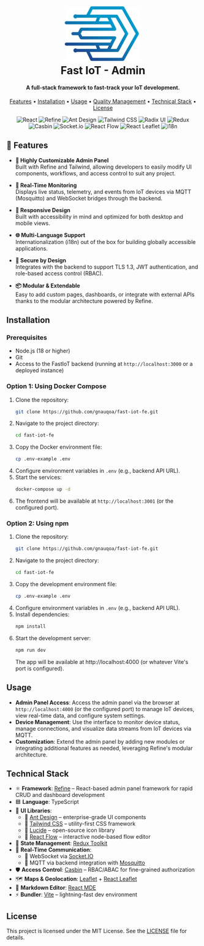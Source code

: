 <div id="top">

<!-- HEADER STYLE: CONSOLE -->
<div align="center">

<h1 align="center">
  <br>
  <a href="http://www.amitmerchant.com/electron-markdownify"><img src="https://raw.githubusercontent.com/gnauqoa/fast-iot-fe/c8f4e737913bd522e44882d34bd66b855ba340f1/public/fast-iot-no-text.svg"alt="Markdownify" width="200"></a>
  <br>Fast IoT - Admin
  <br>
</h1>

<h4>A full-stack framework to fast-track your IoT development.</h4>
</div>
<p align="center">
  <a href="#features">Features</a> •
  <a href="#installation">Installation</a> •
  <a href="#usage">Usage</a> •
  <a href="#quality-management">Quality Management</a> •
  <a href="#technical-stack">Technical Stack</a> •
  <a href="#license">License</a>
</p>

<div align="center">
  <!-- Core Framework -->
  <img src="https://img.shields.io/badge/React-20232A.svg?style=flat-square&logo=react&logoColor=61DAFB" alt="React" />
  <img src="https://img.shields.io/badge/Refine-242938.svg?style=flat-square&logo=data:image/svg+xml;base64,PHN2ZyBmaWxsPSIjZmZmIiB4bWxucz0iaHR0cDovL3d3dy53My5vcmcvMjAwMC9zdmciIHdpZHRoPSIyMCIgaGVpZ2h0PSIyMCI+PHBhdGggZD0iTTAgMGgyMHYyMEgweiIgZmlsbD0ibm9uZSIvPjxwYXRoIGQ9Ik0xMi42NCA2LjI2TDYuMjYgMTIuNjRsMi4xMiAyLjEyTDE0Ljc2IDguMzh2Ni4xMmgyVjYuMjZoLTIuMTJ6Ii8+PC9zdmc+" alt="Refine" />

  <!-- UI & Styling -->
  <img src="https://img.shields.io/badge/Ant%20Design-0170FE.svg?style=flat-square&logo=antdesign&logoColor=white" alt="Ant Design" />
  <img src="https://img.shields.io/badge/TailwindCSS-06B6D4.svg?style=flat-square&logo=tailwindcss&logoColor=white" alt="Tailwind CSS" />
  <img src="https://img.shields.io/badge/Radix%20UI-000000.svg?style=flat-square&logo=radixui&logoColor=white" alt="Radix UI" />

  <!-- State & Permissions -->
  <img src="https://img.shields.io/badge/Redux-764ABC.svg?style=flat-square&logo=redux&logoColor=white" alt="Redux" />
  <img src="https://img.shields.io/badge/Casbin-0066FF.svg?style=flat-square&logoColor=white" alt="Casbin" />

  <!-- Realtime & Visualization -->
  <img src="https://img.shields.io/badge/Socket.io-010101.svg?style=flat-square&logo=socketdotio&logoColor=white" alt="Socket.io" />
  <img src="https://img.shields.io/badge/ReactFlow-f56cfc.svg?style=flat-square&logo=react&logoColor=white" alt="React Flow" />
  <img src="https://img.shields.io/badge/React--Leaflet-4CAF50.svg?style=flat-square&logo=leaflet&logoColor=white" alt="React Leaflet" />

  <!-- Internationalization -->
  <img src="https://img.shields.io/badge/i18n-Internationalization-007acc.svg?style=flat-square&logo=googletranslate&logoColor=white" alt="i18n" />
</div>

</div>

## 🚀 Features

- **🔧 Highly Customizable Admin Panel**  
  Built with Refine and Tailwind, allowing developers to easily modify UI components, workflows, and access control to suit any project.

- **📡 Real-Time Monitoring**  
  Displays live status, telemetry, and events from IoT devices via MQTT (Mosquitto) and WebSocket bridges through the backend.

- **📱 Responsive Design**  
  Built with accessibility in mind and optimized for both desktop and mobile views.

- **🌐 Multi-Language Support**  
  Internationalization (i18n) out of the box for building globally accessible applications.

- **🔐 Secure by Design**  
  Integrates with the backend to support TLS 1.3, JWT authentication, and role-based access control (RBAC).

- **📦 Modular & Extendable**  
  Easy to add custom pages, dashboards, or integrate with external APIs thanks to the modular architecture powered by Refine.

## Installation

### Prerequisites

- Node.js (18 or higher)
- Git
- Access to the FastIoT backend (running at `http://localhost:3000` or a deployed instance)

### Option 1: Using Docker Compose

1. Clone the repository:
   ```bash
   git clone https://github.com/gnauqoa/fast-iot-fe.git
   ```
2. Navigate to the project directory:
   ```bash
   cd fast-iot-fe
   ```
3. Copy the Docker environment file:
   ```bash
   cp .env-example .env
   ```
4. Configure environment variables in `.env` (e.g., backend API URL).
5. Start the services:
   ```bash
   docker-compose up -d
   ```
6. The frontend will be available at `http://localhost:3001` (or the configured port).

### Option 2: Using npm

1. Clone the repository:
   ```bash
   git clone https://github.com/gnauqoa/fast-iot-fe.git
   ```
2. Navigate to the project directory:
   ```bash
   cd fast-iot-fe
   ```
3. Copy the development environment file:
   ```bash
   cp .env-example .env
   ```
4. Configure environment variables in `.env` (e.g., backend API URL).
5. Install dependencies:
   ```bash
   npm install
   ```
6. Start the development server:
   ```bash
   npm run dev
   ```
   The app will be available at http://localhost:4000 (or whatever Vite's port is configured).

## Usage

- **Admin Panel Access**: Access the admin panel via the browser at `http://localhost:4000` (or the configured port) to manage IoT devices, view real-time data, and configure system settings.
- **Device Management**: Use the interface to monitor device status, manage connections, and visualize data streams from IoT devices via MQTT.
- **Customization**: Extend the admin panel by adding new modules or integrating additional features as needed, leveraging Refine's modular architecture.

## Technical Stack

- ⚛️ **Framework**: [Refine](https://refine.dev/) – React-based admin panel framework for rapid CRUD and dashboard development
- 🟦 **Language**: TypeScript
- 🎨 **UI Libraries**:
  - 🧩 [Ant Design](https://ant.design/) – enterprise-grade UI components
  - 💨 [Tailwind CSS](https://tailwindcss.com/) – utility-first CSS framework
  - 🎯 [Lucide](https://lucide.dev/) – open-source icon library
  - 🧠 [React Flow](https://reactflow.dev/) – interactive node-based flow editor
- 🧠 **State Management**: [Redux Toolkit](https://redux-toolkit.js.org/)
- 📡 **Real-Time Communication**:
  - 🔌 WebSocket via [Socket.IO](https://socket.io/)
  - 📶 MQTT via backend integration with [Mosquitto](https://mosquitto.org/)
- 🛡️ **Access Control**: [Casbin](https://casbin.org/) – RBAC/ABAC for fine-grained authorization
- 🗺️ **Maps & Geolocation**: [Leaflet](https://leafletjs.com/) + [React Leaflet](https://react-leaflet.js.org/)
- 📝 **Markdown Editor**: [React MDE](https://uiwjs.github.io/react-md-editor/)
- ⚡ **Bundler**: [Vite](https://vitejs.dev/) – lightning-fast dev environment

## License

This project is licensed under the MIT License. See the [LICENSE](./LICENSE) file for details.

